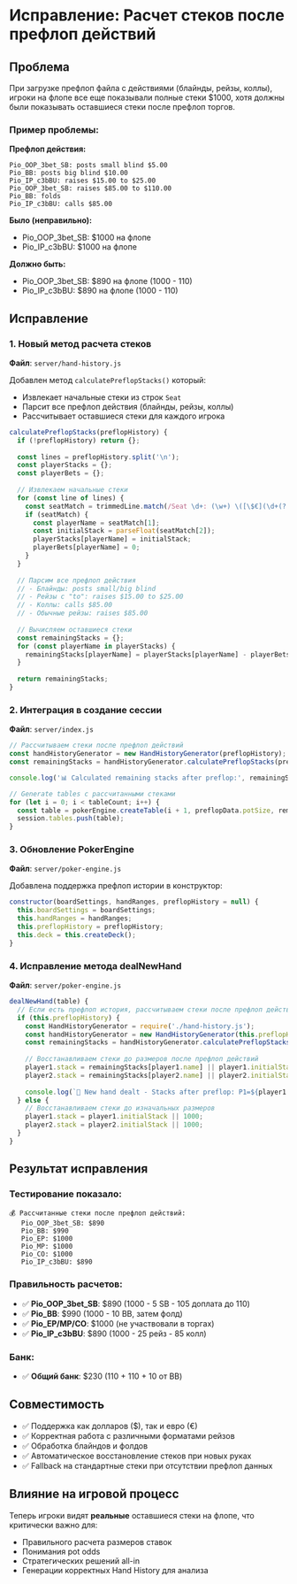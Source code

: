# Исправление: Расчет стеков после префлоп действий

## Проблема
При загрузке префлоп файла с действиями (блайнды, рейзы, коллы), игроки на флопе все еще показывали полные стеки $1000, хотя должны были показывать оставшиеся стеки после префлоп торгов.

### Пример проблемы:
**Префлоп действия:**
```
Pio_OOP_3bet_SB: posts small blind $5.00
Pio_BB: posts big blind $10.00
Pio_IP_c3bBU: raises $15.00 to $25.00
Pio_OOP_3bet_SB: raises $85.00 to $110.00
Pio_BB: folds
Pio_IP_c3bBU: calls $85.00
```

**Было (неправильно):**
- Pio_OOP_3bet_SB: $1000 на флопе
- Pio_IP_c3bBU: $1000 на флопе

**Должно быть:**
- Pio_OOP_3bet_SB: $890 на флопе (1000 - 110)
- Pio_IP_c3bBU: $890 на флопе (1000 - 110)

## Исправление

### 1. Новый метод расчета стеков

**Файл**: `server/hand-history.js`

Добавлен метод `calculatePreflopStacks()` который:
- Извлекает начальные стеки из строк `Seat`
- Парсит все префлоп действия (блайнды, рейзы, коллы)
- Рассчитывает оставшиеся стеки для каждого игрока

```javascript
calculatePreflopStacks(preflopHistory) {
  if (!preflopHistory) return {};
  
  const lines = preflopHistory.split('\n');
  const playerStacks = {};
  const playerBets = {};
  
  // Извлекаем начальные стеки
  for (const line of lines) {
    const seatMatch = trimmedLine.match(/Seat \d+: (\w+) \([\$€](\d+(?:\.\d+)?) in chips\)/);
    if (seatMatch) {
      const playerName = seatMatch[1];
      const initialStack = parseFloat(seatMatch[2]);
      playerStacks[playerName] = initialStack;
      playerBets[playerName] = 0;
    }
  }
  
  // Парсим все префлоп действия
  // - Блайнды: posts small/big blind
  // - Рейзы с "to": raises $15.00 to $25.00
  // - Коллы: calls $85.00
  // - Обычные рейзы: raises $85.00
  
  // Вычисляем оставшиеся стеки
  const remainingStacks = {};
  for (const playerName in playerStacks) {
    remainingStacks[playerName] = playerStacks[playerName] - playerBets[playerName];
  }
  
  return remainingStacks;
}
```

### 2. Интеграция в создание сессии

**Файл**: `server/index.js`

```javascript
// Рассчитываем стеки после префлоп действий
const handHistoryGenerator = new HandHistoryGenerator(preflopHistory);
const remainingStacks = handHistoryGenerator.calculatePreflopStacks(preflopHistory);

console.log('📊 Calculated remaining stacks after preflop:', remainingStacks);

// Generate tables с рассчитанными стеками
for (let i = 0; i < tableCount; i++) {
  const table = pokerEngine.createTable(i + 1, preflopData.potSize, remainingStacks);
  session.tables.push(table);
}
```

### 3. Обновление PokerEngine

**Файл**: `server/poker-engine.js`

Добавлена поддержка префлоп истории в конструктор:
```javascript
constructor(boardSettings, handRanges, preflopHistory = null) {
  this.boardSettings = boardSettings;
  this.handRanges = handRanges;
  this.preflopHistory = preflopHistory;
  this.deck = this.createDeck();
}
```

### 4. Исправление метода dealNewHand

**Файл**: `server/poker-engine.js`

```javascript
dealNewHand(table) {
  // Если есть префлоп история, рассчитываем стеки после префлоп действий
  if (this.preflopHistory) {
    const HandHistoryGenerator = require('./hand-history.js');
    const handHistoryGenerator = new HandHistoryGenerator(this.preflopHistory);
    const remainingStacks = handHistoryGenerator.calculatePreflopStacks(this.preflopHistory);
    
    // Восстанавливаем стеки до размеров после префлоп действий
    player1.stack = remainingStacks[player1.name] || player1.initialStack || 1000;
    player2.stack = remainingStacks[player2.name] || player2.initialStack || 1000;
    
    console.log(`🔄 New hand dealt - Stacks after preflop: P1=${player1.stack}, P2=${player2.stack}`);
  } else {
    // Восстанавливаем стеки до изначальных размеров
    player1.stack = player1.initialStack || 1000;
    player2.stack = player2.initialStack || 1000;
  }
}
```

## Результат исправления

### Тестирование показало:
```
💰 Рассчитанные стеки после префлоп действий:
   Pio_OOP_3bet_SB: $890
   Pio_BB: $990
   Pio_EP: $1000
   Pio_MP: $1000
   Pio_CO: $1000
   Pio_IP_c3bBU: $890
```

### Правильность расчетов:
- ✅ **Pio_OOP_3bet_SB**: $890 (1000 - 5 SB - 105 доплата до 110)
- ✅ **Pio_BB**: $990 (1000 - 10 BB, затем фолд)
- ✅ **Pio_EP/MP/CO**: $1000 (не участвовали в торгах)
- ✅ **Pio_IP_c3bBU**: $890 (1000 - 25 рейз - 85 колл)

### Банк:
- ✅ **Общий банк**: $230 (110 + 110 + 10 от BB)

## Совместимость

- ✅ Поддержка как долларов ($), так и евро (€)
- ✅ Корректная работа с различными форматами рейзов
- ✅ Обработка блайндов и фолдов
- ✅ Автоматическое восстановление стеков при новых руках
- ✅ Fallback на стандартные стеки при отсутствии префлоп данных

## Влияние на игровой процесс

Теперь игроки видят **реальные** оставшиеся стеки на флопе, что критически важно для:
- Правильного расчета размеров ставок
- Понимания pot odds
- Стратегических решений all-in
- Генерации корректных Hand History для анализа 